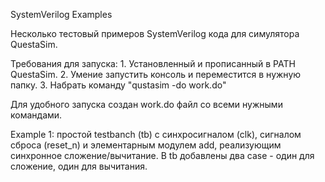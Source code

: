 SystemVerilog Examples

Несколько тестовый примеров SystemVerilog кода для симулятора QuestaSim.

Требования для запуска:
    1. Установленный и прописанный в PATH QuestaSim.
    2. Умение запустить консоль и переместится в нужную папку.
    3. Набрать команду "qustasim -do work.do"

Для удобного запуска создан work.do файл со всеми нужными командами.

Example 1: простой testbanch (tb) с синхросигналом (clk), сигналом сброса (reset_n) и элементарным
модулем add, реализующим синхронное сложение/вычитание. В tb добавлены два case - один для сложение,
один для вычитания.